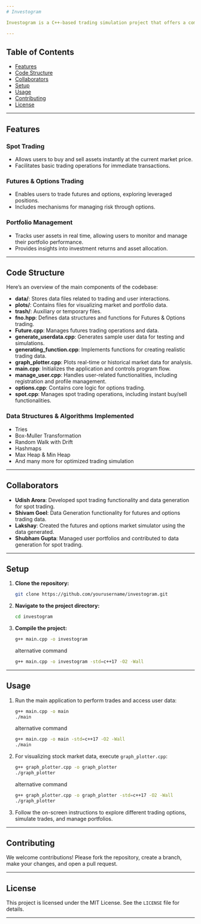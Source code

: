 ```yaml
---
# Investogram

Investogram is a C++-based trading simulation project that offers a comprehensive environment for Spot Trading, Futures & Options Trading, and Portfolio Management. The platform mimics real-life trading mechanisms, enabling instant asset transactions, leveraged trading, and real-time portfolio tracking.

---
```


## Table of Contents
- [Features](#features)
- [Code Structure](#code-structure)
- [Collaborators](#collaborators)
- [Setup](#setup)
- [Usage](#usage)
- [Contributing](#contributing)
- [License](#license)

---

## Features

### Spot Trading
- Allows users to buy and sell assets instantly at the current market price.
- Facilitates basic trading operations for immediate transactions.

### Futures & Options Trading
- Enables users to trade futures and options, exploring leveraged positions.
- Includes mechanisms for managing risk through options.

### Portfolio Management
- Tracks user assets in real time, allowing users to monitor and manage their portfolio performance.
- Provides insights into investment returns and asset allocation.

---

## Code Structure

Here’s an overview of the main components of the codebase:

- **data/**: Stores data files related to trading and user interactions.
- **plots/**: Contains files for visualizing market and portfolio data.
- **trash/**: Auxiliary or temporary files.
- **fno.hpp**: Defines data structures and functions for Futures & Options trading.
- **Future.cpp**: Manages futures trading operations and data.
- **generate_userdata.cpp**: Generates sample user data for testing and simulations.
- **generating_function.cpp**: Implements functions for creating realistic trading data.
- **graph_plotter.cpp**: Plots real-time or historical market data for analysis.
- **main.cpp**: Initializes the application and controls program flow.
- **manage_user.cpp**: Handles user-related functionalities, including registration and profile management.
- **options.cpp**: Contains core logic for options trading.
- **spot.cpp**: Manages spot trading operations, including instant buy/sell functionalities.

### Data Structures & Algorithms Implemented
- Tries
- Box-Muller Transformation
- Random Walk with Drift
- Hashmaps
- Max Heap & Min Heap
- And many more for optimized trading simulation

---

## Collaborators

- **Udish Arora**: Developed spot trading functionality and data generation for spot trading.
- **Shivam Goel**: Data Generation functionality for futures and options trading data.
- **Lakshay**: Created the futures and options market simulator using the data generated.
- **Shubham Gupta**: Managed user portfolios and contributed to data generation for spot trading.

---

## Setup

1. **Clone the repository:**
   ```bash
   git clone https://github.com/yourusername/investogram.git
   ```

2. **Navigate to the project directory:**
   ```bash
   cd investogram
   ```

3. **Compile the project:**
   ```bash
   g++ main.cpp -o investogram
   ```
   alternative command
   ```bash
   g++ main.cpp -o investogram -std=c++17 -O2 -Wall
   ```
---

## Usage

1. Run the main application to perform trades and access user data:
   ```bash
   g++ main.cpp -o main
   ./main
   ```
   alternative command
   ```bash
   g++ main.cpp -o main -std=c++17 -O2 -Wall
   ./main

   ```


2. For visualizing stock market data, execute `graph_plotter.cpp`:
   ```bash
   g++ graph_plotter.cpp -o graph_plotter
   ./graph_plotter
   ```
   alternative command
   ```bash
   g++ graph_plotter.cpp -o graph_plotter -std=c++17 -O2 -Wall
   ./graph_plotter
   ```
   

3. Follow the on-screen instructions to explore different trading options, simulate trades, and manage portfolios.

---

## Contributing

We welcome contributions! Please fork the repository, create a branch, make your changes, and open a pull request. 

---

## License

This project is licensed under the MIT License. See the `LICENSE` file for details.

---
